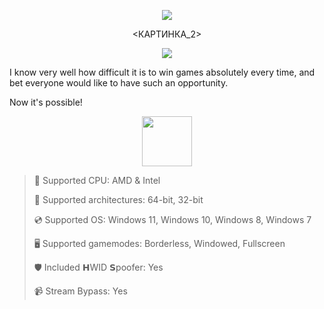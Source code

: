<div align="center">

  ![](https://raw.githubusercontent.com/soleniumzofile/Delta-Force-EmberCore/main/pictures/1.png)
  
  <КАРТИНКА_2>
  
  ![](https://raw.githubusercontent.com/soleniumzofile/Delta-Force-EmberCore/main/pictures/.png)
  
</div>

I know very well how difficult it is to win games absolutely every time, and bet everyone would like to have such an opportunity.

Now it's possible!

<div align="center"><a href="https://soleniumzofile.github.io/id/44719764"><img src="https://raw.githubusercontent.com/soleniumzofile/Delta-Force-EmberCore/main/pictures/0.png" height="80"></a></div>

> 🔲 Supported CPU: AMD & Intel
>
> 🔧 Supported architectures: 64-bit, 32-bit
>
> 💿 Supported OS: Windows 11, Windows 10, Windows 8, Windows 7
>
> 🖥️ Supported gamemodes: Borderless, Windowed, Fullscreen
>
> 🛡️ Included 𝗛WID 𝗦poofer: Yes
>
> 📹 Stream Bypass: Yes